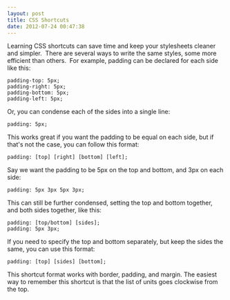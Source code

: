 ```yaml
---
layout: post
title: CSS Shortcuts
date: 2012-07-24 00:47:38
---
```

Learning CSS shortcuts can save time and keep your stylesheets cleaner and simpler.  There are several ways to write the same styles, some more efficient than others.  For example, padding can be declared for each side like this:

    padding-top: 5px;
    padding-right: 5px;
    padding-bottom: 5px;
    padding-left: 5px;

Or, you can condense each of the sides into a single line:

    padding: 5px;

This works great if you want the padding to be equal on each side, but if that's not the case, you can follow this format:

    padding: [top] [right] [bottom] [left];

Say we want the padding to be 5px on the top and bottom, and 3px on each side:

    padding: 5px 3px 5px 3px;

This can still be further condensed, setting the top and bottom together, and both sides together, like this:

    padding: [top/bottom] [sides];
    padding: 5px 3px;

If you need to specify the top and bottom separately, but keep the sides the same, you can use this format:

    padding: [top] [sides] [bottom];

This shortcut format works with border, padding, and margin.  The easiest way to remember this shortcut is that the list of units goes clockwise from the top.
